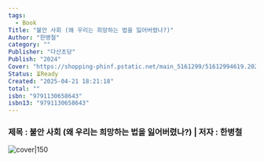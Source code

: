 ```yaml
---
tags:
  - Book
Title: "불안 사회 (왜 우리는 희망하는 법을 잃어버렸나?)"
Author: "한병철"
category: ""
Publisher: "다산초당"
Publish: "2024"
Cover: "https://shopping-phinf.pstatic.net/main_5161299/51612994619.20241127071138.jpg"
Status: ⏳Ready
Created: "2025-04-21 18:21:18"
total: ""
isbn: "9791130658643"
isbn13: "9791130658643"
---
```


### 제목 : 불안 사회 (왜 우리는 희망하는 법을 잃어버렸나?)    | 저자 : 한병철

![cover|150](https://shopping-phinf.pstatic.net/main_5161299/51612994619.20241127071138.jpg)
